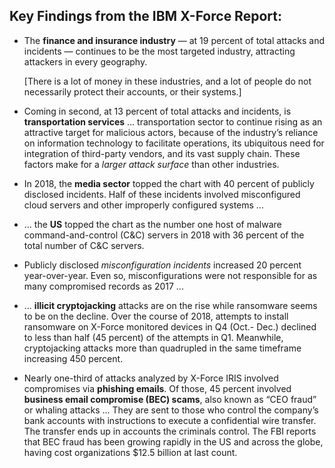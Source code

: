 ## Key Findings from the IBM X-Force Report:

- The **finance and insurance industry** — at 19 percent of total attacks and incidents — continues to be the most targeted industry, attracting attackers in every geography.

  [There is a lot of money in these industries, and a lot of people do not necessarily protect their accounts, or their systems.]

- Coming in second, at 13 percent of total attacks and incidents, is **transportation services** ... transportation sector to continue rising as an attractive target for malicious actors, because of the industry’s reliance on information technology to facilitate operations, its ubiquitous need for integration of third-party vendors, and its vast supply chain. These factors make for a _larger attack surface_ than other industries.

- In 2018, the **media sector** topped the chart with 40 percent of publicly disclosed incidents. Half of these incidents involved misconfigured cloud servers and other improperly configured systems ...

- ... the **US** topped the chart as the number one host of malware command-and-control (C&C) servers in 2018 with 36 percent of the total number of C&C servers.

- Publicly disclosed _misconfiguration incidents_ increased 20 percent year-over-year. Even so, misconfigurations were not responsible for as many compromised records as 2017 ...

- ... **illicit cryptojacking** attacks are on the rise while ransomware seems to be on the decline. Over the course of 2018, attempts to install ransomware on X-Force monitored devices in Q4 (Oct.- Dec.) declined to less than half (45 percent) of the attempts in Q1. Meanwhile, cryptojacking attacks more than quadrupled in the same timeframe increasing 450 percent.

- Nearly one-third of attacks analyzed by X-Force IRIS involved compromises via **phishing emails**. Of those, 45 percent involved **business email compromise (BEC) scams**, also known as “CEO fraud” or whaling attacks ... They are sent to those who control the company’s bank accounts with instructions to execute a confidential wire transfer. The transfer ends up in accounts the criminals control. The FBI reports that BEC fraud has been growing rapidly in the US and across the globe, having cost organizations \$12.5 billion at last count.
